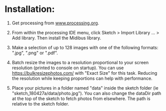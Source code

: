 Installation:
======
1. Get processing from www.processing.org.

2. From within the processing IDE menu, click Sketch > Import Library ... > Add library. Then install the Midibus library.

3. Make a selection of up to 128 images with one of the following formats: ".jpg", ".png" or ".pdf".

4. Batch resize the images to a resolution proportional to your screen resolution (printed to console on startup). You can use https://bulkresizephotos.com/ with "Exact Size" for this task. Reducing the resolution while keeping proportions can help with performance.

5. Place your pictures in a folder named "data" inside the sketch folder (ie "sketch_180427a/data/photo.jpg"). You can also change the dataDir path at the top of the sketch to fetch photos from elsewhere. The path is relative to the sketch folder.
